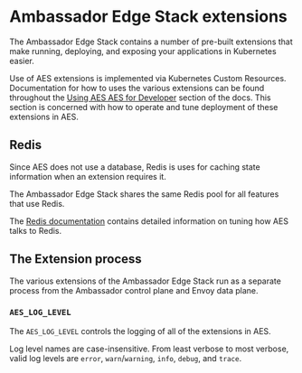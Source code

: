 # Ambassador Edge Stack extensions

The Ambassador Edge Stack contains a number of pre-built extensions that make
running, deploying, and exposing your applications in Kubernetes easier.

Use of AES extensions is implemented via Kubernetes Custom Resources.
Documentation for how to uses the various extensions can be found throughout the
[Using AES AES for Developer](../../using/) section of the docs. This section
is concerned with how to operate and tune deployment of these extensions in AES.

## Redis

Since AES does not use a database, Redis is uses for caching state information
when an extension requires it.

The Ambassador Edge Stack shares the same Redis pool for all features that use
Redis.

The [Redis documentation](../aes-redis) contains detailed information on tuning
how AES talks to Redis.

## The Extension process

The various extensions of the Ambassador Edge Stack run as a separate process
from the Ambassador control plane and Envoy data plane.

### `AES_LOG_LEVEL`

The `AES_LOG_LEVEL` controls the logging of all of the extensions in AES.

Log level names are case-insensitive.  From least verbose to most
verbose, valid log levels are `error`, `warn`/`warning`, `info`,
`debug`, and `trace`.
